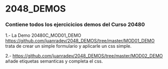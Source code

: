 # 2048_DEMOS

### Contiene todos los ejercicicios demos del Curso 20480


1.- La Demo  20480C_MOD01_DEMO https://github.com/juanradev/2048_DEMOS/tree/master/MOD01_DEMO trata de crear un simple formulario y aplicarle un css simple.

2.- https://github.com/juanradev/2048_DEMOS/tree/master/MOD02_DEMO añade etiquetas semanticas y completa el css.
	